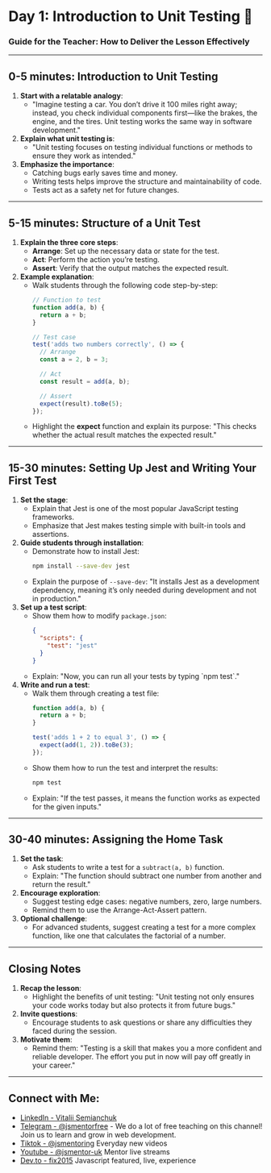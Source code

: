 # Day 1: Introduction to Unit Testing 🧪

### Guide for the Teacher: How to Deliver the Lesson Effectively

---

## 0-5 minutes: Introduction to Unit Testing
1. **Start with a relatable analogy**:
   - "Imagine testing a car. You don’t drive it 100 miles right away; instead, you check individual components first—like the brakes, the engine, and the tires. Unit testing works the same way in software development."
2. **Explain what unit testing is**:
   - "Unit testing focuses on testing individual functions or methods to ensure they work as intended."
3. **Emphasize the importance**:
   - Catching bugs early saves time and money.
   - Writing tests helps improve the structure and maintainability of code.
   - Tests act as a safety net for future changes.

---

## 5-15 minutes: Structure of a Unit Test
1. **Explain the three core steps**:
   - **Arrange**: Set up the necessary data or state for the test.
   - **Act**: Perform the action you’re testing.
   - **Assert**: Verify that the output matches the expected result.
2. **Example explanation**:
   - Walk students through the following code step-by-step:
     ```javascript
     // Function to test
     function add(a, b) {
       return a + b;
     }

     // Test case
     test('adds two numbers correctly', () => {
       // Arrange
       const a = 2, b = 3;

       // Act
       const result = add(a, b);

       // Assert
       expect(result).toBe(5);
     });
     ```
   - Highlight the **expect** function and explain its purpose: "This checks whether the actual result matches the expected result."

---

## 15-30 minutes: Setting Up Jest and Writing Your First Test
1. **Set the stage**:
   - Explain that Jest is one of the most popular JavaScript testing frameworks.
   - Emphasize that Jest makes testing simple with built-in tools and assertions.
2. **Guide students through installation**:
   - Demonstrate how to install Jest:
     ```bash
     npm install --save-dev jest
     ```
   - Explain the purpose of `--save-dev`: "It installs Jest as a development dependency, meaning it’s only needed during development and not in production."
3. **Set up a test script**:
   - Show them how to modify `package.json`:
     ```json
     {
       "scripts": {
         "test": "jest"
       }
     }
     ```
   - Explain: "Now, you can run all your tests by typing \`npm test\`."
4. **Write and run a test**:
   - Walk them through creating a test file:
     ```javascript
     function add(a, b) {
       return a + b;
     }

     test('adds 1 + 2 to equal 3', () => {
       expect(add(1, 2)).toBe(3);
     });
     ```
   - Show them how to run the test and interpret the results:
     ```bash
     npm test
     ```
   - Explain: "If the test passes, it means the function works as expected for the given inputs."

---

## 30-40 minutes: Assigning the Home Task
1. **Set the task**:
   - Ask students to write a test for a `subtract(a, b)` function.
   - Explain: "The function should subtract one number from another and return the result."
2. **Encourage exploration**:
   - Suggest testing edge cases: negative numbers, zero, large numbers.
   - Remind them to use the Arrange-Act-Assert pattern.
3. **Optional challenge**:
   - For advanced students, suggest creating a test for a more complex function, like one that calculates the factorial of a number.

---

## Closing Notes
1. **Recap the lesson**:
   - Highlight the benefits of unit testing: "Unit testing not only ensures your code works today but also protects it from future bugs."
2. **Invite questions**:
   - Encourage students to ask questions or share any difficulties they faced during the session.
3. **Motivate them**:
   - Remind them: "Testing is a skill that makes you a more confident and reliable developer. The effort you put in now will pay off greatly in your career."

---

## Connect with Me:
- [LinkedIn - Vitalii Semianchuk](https://www.linkedin.com/in/vitalii-semianchuk-9812a786/)
- [Telegram - @jsmentorfree](https://t.me/jsmentorfree) - We do a lot of free teaching on this channel! Join us to learn and grow in web development.
- [Tiktok - @jsmentoring](https://www.tiktok.com/@jsmentoring) Everyday new videos
- [Youtube - @jsmentor-uk](https://www.youtube.com/@jsmentor-uk) Mentor live streams
- [Dev.to - fix2015](https://dev.to/fix2015) Javascript featured, live, experience

